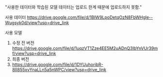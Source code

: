 "사용한 데이터와 학습된 모델 데이터는 업로드 한계 때문에 업로드하지 못함."

사용 데이터
https://drive.google.com/file/d/1BIW9LpoDetqOzN8FbWHgle--Wugsyk0d/view?usp=drive_link

사용 모델
1. 수정 전 버전
https://drive.google.com/file/d/1uqzVT1Zze4EE5M2uADnQ3IbYnVUr39mf/view?usp=drive_link
2. 최종 버전
3. https://drive.google.com/file/d/1DYUuhoribR-8II855xvYnaLLn5a5nWPC/view?usp=drive_link
